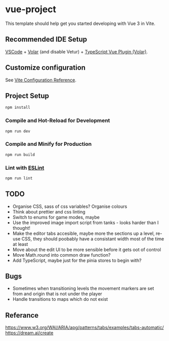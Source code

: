 # vue-project

This template should help get you started developing with Vue 3 in Vite.

## Recommended IDE Setup

[VSCode](https://code.visualstudio.com/) + [Volar](https://marketplace.visualstudio.com/items?itemName=Vue.volar) (and disable Vetur) + [TypeScript Vue Plugin (Volar)](https://marketplace.visualstudio.com/items?itemName=Vue.vscode-typescript-vue-plugin).

## Customize configuration

See [Vite Configuration Reference](https://vitejs.dev/config/).

## Project Setup

```sh
npm install
```

### Compile and Hot-Reload for Development

```sh
npm run dev
```

### Compile and Minify for Production

```sh
npm run build
```

### Lint with [ESLint](https://eslint.org/)

```sh
npm run lint
```

## TODO
- Organise CSS, sass of css variables? Organise colours
- Think about prettier and css linting
- Switch to enums for game modes, maybe
- Use the improved image import script from tanks - looks harder than I thought!
- Make the editor tabs accesible, maybe more the sections up a level, re-use CSS,
they should poobably have a consistant width most of the time at least
- Move about the edit UI to be more sensible before it gets oot of control
- Move Math.round into common draw function?
- Add TypeScript, maybe just for the pinia stores to begin with?

## Bugs
- Sometimes when transitioning levels the movement markers are set from and origin that is not under the player
- Handle transitions to maps which do not exist

## Referance
https://www.w3.org/WAI/ARIA/apg/patterns/tabs/examples/tabs-automatic/
https://dream.ai/create